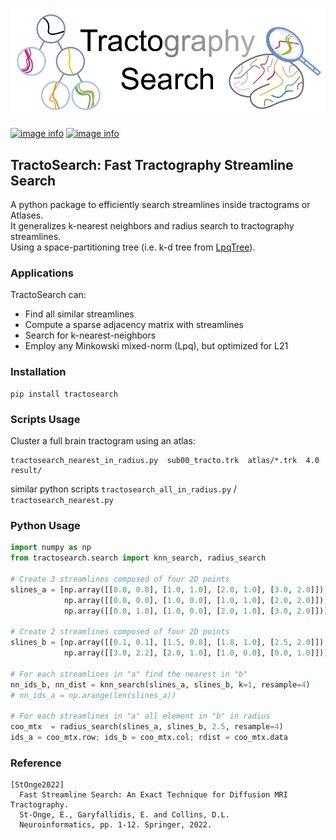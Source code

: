 
[![image info](./doc/_static/tractosearch_big_logo.svg)](https://github.com/StongeEtienne/tractosearch/)

[![image info](https://img.shields.io/pypi/v/tractosearch.svg)](https://pypi.python.org/pypi/tractosearch)
[![image info](https://img.shields.io/badge/License-BSD%202--Clause-blue.svg)](https://github.com/StongeEtienne/tractosearch/blob/master/LICENSE)

## TractoSearch: Fast Tractography Streamline Search
A python package to efficiently search streamlines inside tractograms or Atlases.  
It generalizes k-nearest neighbors and radius search to tractography streamlines.  
Using a space-partitioning tree (i.e. k-d tree from [LpqTree](https://github.com/StongeEtienne/lpqtree)).

### Applications
TractoSearch can:
- Find all similar streamlines
- Compute a sparse adjacency matrix with streamlines
- Search for k-nearest-neighbors
- Employ any Minkowski mixed-norm (Lpq), but optimized for L21

### Installation
```
pip install tractosearch
```

### Scripts Usage
Cluster a full brain tractogram using an atlas:
```
tractosearch_nearest_in_radius.py  sub00_tracto.trk  atlas/*.trk  4.0  result/
```
similar python scripts `tractosearch_all_in_radius.py` / `tractosearch_nearest.py`

### Python Usage
```python
import numpy as np
from tractosearch.search import knn_search, radius_search

# Create 3 streamlines composed of four 2D points
slines_a = [np.array([[0.0, 0.0], [1.0, 1.0], [2.0, 1.0], [3.0, 2.0]]),
            np.array([[0.0, 0.0], [1.0, 0.0], [1.0, 1.0], [2.0, 2.0]]),
            np.array([[0.0, 1.0], [1.0, 0.0], [2.0, 1.0], [3.0, 2.0]])]

# Create 2 streamlines composed of four 2D points
slines_b = [np.array([[0.1, 0.1], [1.5, 0.8], [1.8, 1.0], [2.5, 2.0]]),
            np.array([[3.0, 2.2], [2.0, 1.0], [1.0, 0.0], [0.0, 1.0]])]

# For each streamlines in "a" find the nearest in "b"
nn_ids_b, nn_dist = knn_search(slines_a, slines_b, k=1, resample=4)
# nn_ids_a = np.arange(len(slines_a))

# For each streamlines in "a" all element in "b" in radius
coo_mtx  = radius_search(slines_a, slines_b, 2.5, resample=4)
ids_a = coo_mtx.row; ids_b = coo_mtx.col; rdist = coo_mtx.data
```

### Reference
```
[StOnge2022]
  Fast Streamline Search: An Exact Technique for Diffusion MRI Tractography.
  St-Onge, E., Garyfallidis, E. and Collins, D.L.
  Neuroinformatics, pp. 1-12. Springer, 2022.
```
